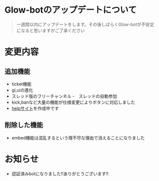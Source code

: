 # Glow-botのアップデートについて
> 一週間以内にアップデートをします。その後しばらくGlow-botが不安定になると思いますがご了承ください
# 変更内容
## 追加機能
- ticket機能
- gi,uiの進化
- スレッド版のフリーチャンネル
-　スレッドの自動参加
- kick,banなど大量の機能が仕様変更によりボタンに対応しました
- [helpサイト](https://help.glow-bot.com/)を作成中です
## 削除した機能
- embed機能は混乱するという理不尽な理由で消えることになりました
# お知らせ
- 認証済みbotになりました!!ありがとうございます!!
